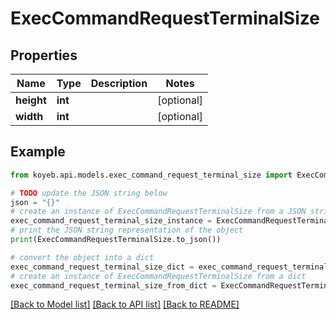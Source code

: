 # ExecCommandRequestTerminalSize


## Properties

Name | Type | Description | Notes
------------ | ------------- | ------------- | -------------
**height** | **int** |  | [optional] 
**width** | **int** |  | [optional] 

## Example

```python
from koyeb.api.models.exec_command_request_terminal_size import ExecCommandRequestTerminalSize

# TODO update the JSON string below
json = "{}"
# create an instance of ExecCommandRequestTerminalSize from a JSON string
exec_command_request_terminal_size_instance = ExecCommandRequestTerminalSize.from_json(json)
# print the JSON string representation of the object
print(ExecCommandRequestTerminalSize.to_json())

# convert the object into a dict
exec_command_request_terminal_size_dict = exec_command_request_terminal_size_instance.to_dict()
# create an instance of ExecCommandRequestTerminalSize from a dict
exec_command_request_terminal_size_from_dict = ExecCommandRequestTerminalSize.from_dict(exec_command_request_terminal_size_dict)
```
[[Back to Model list]](../README.md#documentation-for-models) [[Back to API list]](../README.md#documentation-for-api-endpoints) [[Back to README]](../README.md)


